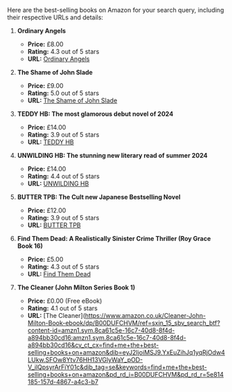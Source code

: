 Here are the best-selling books on Amazon for your search query, including their respective URLs and details:

1. **Ordinary Angels**
   - **Price:** £8.00
   - **Rating:** 4.3 out of 5 stars
   - **URL:** [Ordinary Angels](https://www.amazon.co.uk/Ordinary-Angels-Mark-Sippings/dp/1999936256/ref=sr_1_1_sspa?keywords=find+me+the+best-selling+books+on+amazon&qid=1724929001&sr=8-1-spons)

2. **The Shame of John Slade**
   - **Price:** £9.00
   - **Rating:** 5.0 out of 5 stars
   - **URL:** [The Shame of John Slade](https://www.amazon.co.uk/Shame-John-Slade-Phillip-Drown/dp/1738481603/ref=sr_1_2_sspa?keywords=find+me+the+best-selling+books+on+amazon&qid=1724929001&sr=8-2-spons)

3. **TEDDY HB: The most glamorous debut novel of 2024**
   - **Price:** £14.00
   - **Rating:** 3.9 out of 5 stars
   - **URL:** [TEDDY HB](https://www.amazon.co.uk/TEDDY-HB-glamorous-summer-sorted/dp/0008669716/ref=sr_1_3_sspa?keywords=find+me+the+best-selling+books+on+amazon&qid=1724929001&sr=8-3-spons)

4. **UNWILDING HB: The stunning new literary read of summer 2024**
   - **Price:** £14.00
   - **Rating:** 4.4 out of 5 stars
   - **URL:** [UNWILDING HB](https://www.amazon.co.uk/UNWILDING-HB-stunning-literary-summer/dp/0008637857/ref=sr_1_4_sspa?keywords=find+me+the+best-selling+books+on+amazon&qid=1724929001&sr=8-4-spons)

5. **BUTTER TPB: The Cult new Japanese Bestselling Novel**
   - **Price:** £12.00
   - **Rating:** 3.9 out of 5 stars
   - **URL:** [BUTTER TPB](https://www.amazon.co.uk/BUTTER-TPB-Japanese-Bestselling-Novel/dp/0008511683/ref=sr_1_5_sspa?keywords=find+me+the+best-selling+books+on+amazon&qid=1724929001&sr=8-5-spons)

6. **Find Them Dead: A Realistically Sinister Crime Thriller (Roy Grace Book 16)**
   - **Price:** £5.00
   - **Rating:** 4.3 out of 5 stars
   - **URL:** [Find Them Dead](https://www.amazon.co.uk/Find-Them-Dead-Roy-Grace-ebook/dp/B07YLNLJRN/ref=sr_1_6_sspa?keywords=find+me+the+best-selling+books+on+amazon&qid=1724929001&sr=8-6-spons)

7. **The Cleaner (John Milton Series Book 1)**
   - **Price:** £0.00 (Free eBook)
   - **Rating:** 4.1 out of 5 stars
   - **URL:** [The Cleaner](https://www.amazon.co.uk/Cleaner-John-Milton-Book-ebook/dp/B00DUFCHVM/ref=sxin_15_sbv_search_btf?content-id=amzn1.sym.8ca61c5e-16c7-40d8-8f4d-a894bb30cd16:amzn1.sym.8ca61c5e-16c7-40d8-8f4d-a894bb30cd16&cv_ct_cx=find+me+the+best-selling+books+on+amazon&dib=eyJ2IjoiMSJ9.YxEuZihJq1yqRjOdw4LUkw.SFOw8Ytv76HH13VGlyWaY_pOD-V_ilQpsyrArFiY01c&dib_tag=se&keywords=find+me+the+best-selling+books+on+amazon&pd_rd_i=B00DUFCHVM&pd_rd_r=5e814185-157d-4867-a4c3-b7